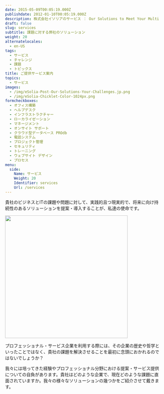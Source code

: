 ```yaml
---
date: 2015-05-09T00:05:19.000Z
publishdate: 2012-01-10T00:05:19.000Z
description: 株式会社イソリアのサービス ： Our Solutions to Meet Your Multi-cultural, Project or System Challenges
draft: false
slug: services
subtitle: 課題に対する弊社のソリューション
weight: 20
alternatelocales:
  - en-US
tags:
  - サービス
  - チャレンジ
  - 課題
  - トピックス
title: ご提供サービス案内
topics:
  - サービス
images:
  - /img/eSolia-Post-Our-Solutions-Your-Challenges.jp.png
  - /img/eSolia-Chicklet-Color-1024px.png
formcheckboxes:
  - オフィス構築
  - ヘルプデスク
  - インフラストラクチャー
  - ローカライゼーション
  - マネージメント
  - オンサイト サポート
  - クラウド型データベース PROdb
  - 電話システム
  - プロジェクト管理
  - セキュリティ
  - トレーニング
  - ウェブサイト デザイン
  - プロセス
menu:
  side:
    Name: サービス
    Weight: 20
    Identifier: services
    Url: /services
---
```


貴社のビジネスとITの課題や問題に対して、実践的且つ現実的で、将来に向け持続性のあるソリューションを提案・導入することが、私達の使命です。

<div class="image-container">
<img class="materialboxed right responsive-img" data-caption="Security vs Convenience" width="400" src="/img/eSolia-Post-Our-Solutions-Your-Challenges.jp.png">
</div>

プロフェッショナル・サービス企業を利用する際には、その企業の歴史や哲学といったことではなく、貴社の課題を解決させることを最初に念頭におかれるのではないでしょうか？

我々には培ってきた経験やプロフェッショナル分野における提案・サービス提供についての自負があります。貴社はどのような企業で、現在どのような課題に直面されていますか。我々の様々なソリューションの幾つかをご紹介させて戴きます。
